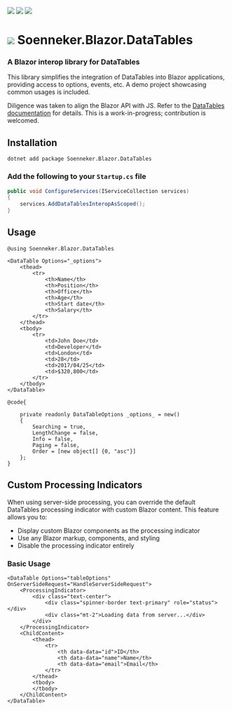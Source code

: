 [![](https://img.shields.io/nuget/v/soenneker.blazor.datatables.svg?style=for-the-badge)](https://www.nuget.org/packages/soenneker.blazor.datatables/)
[![](https://img.shields.io/github/actions/workflow/status/soenneker/soenneker.blazor.datatables/publish-package.yml?style=for-the-badge)](https://github.com/soenneker/soenneker.blazor.datatables/actions/workflows/publish-package.yml)
[![](https://img.shields.io/nuget/dt/soenneker.blazor.datatables.svg?style=for-the-badge)](https://www.nuget.org/packages/soenneker.blazor.datatables/)

# ![](https://user-images.githubusercontent.com/4441470/224455560-91ed3ee7-f510-4041-a8d2-3fc093025112.png) Soenneker.Blazor.DataTables
### A Blazor interop library for DataTables

This library simplifies the integration of DataTables into Blazor applications, providing access to options, events, etc. A demo project showcasing common usages is included.

Diligence was taken to align the Blazor API with JS. Refer to the [DataTables documentation](https://datatables.net/) for details. This is a work-in-progress; contribution is welcomed.

## Installation

```
dotnet add package Soenneker.Blazor.DataTables
```

### Add the following to your `Startup.cs` file

```csharp
public void ConfigureServices(IServiceCollection services)
{
    services.AddDataTablesInteropAsScoped();
}
```

## Usage

```razor
@using Soenneker.Blazor.DataTables

<DataTable Options="_options">
    <thead>
        <tr>
            <th>Name</th>
            <th>Position</th>
            <th>Office</th>
            <th>Age</th>
            <th>Start date</th>
            <th>Salary</th>
        </tr>
    </thead>
    <tbody>
        <tr>
            <td>John Doe</td>
            <td>Developer</td>
            <td>London</td>
            <td>28</td>
            <td>2017/04/25</td>
            <td>$320,800</td>
        </tr>
    </tbody>
</DataTable>

@code{

    private readonly DataTableOptions _options_ = new()
    {
        Searching = true,
        LengthChange = false,
        Info = false,
        Paging = false,
        Order = [new object[] {0, "asc"}]
    };
}
```

## Custom Processing Indicators

When using server-side processing, you can override the default DataTables processing indicator with custom Blazor content. This feature allows you to:

- Display custom Blazor components as the processing indicator
- Use any Blazor markup, components, and styling
- Disable the processing indicator entirely

### Basic Usage

```razor
<DataTable Options="tableOptions" OnServerSideRequest="HandleServerSideRequest">
    <ProcessingIndicator>
        <div class="text-center">
            <div class="spinner-border text-primary" role="status"></div>
            <div class="mt-2">Loading data from server...</div>
        </div>
    </ProcessingIndicator>
    <ChildContent>
        <thead>
            <tr>
                <th data-data="id">ID</th>
                <th data-data="name">Name</th>
                <th data-data="email">Email</th>
            </tr>
        </thead>
        <tbody>
        </tbody>
    </ChildContent>
</DataTable>
```